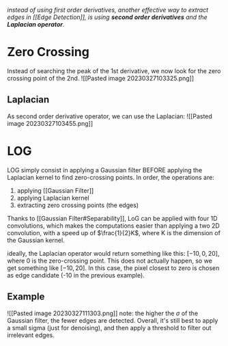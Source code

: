 _instead of using first order derivatives, another effective way to extract edges in [[Edge Detection]], is using **second order derivatives** and the **Laplacian operator**._
# Zero Crossing
Instead of searching the peak of the 1st derivative, we now look for the zero crossing point of the 2nd.
![[Pasted image 20230327103325.png]]
## Laplacian
As second order derivative operator, we can use the Laplacian:
![[Pasted image 20230327103455.png]]
# LOG
LOG simply consist in applying a Gaussian filter BEFORE applying the Laplacian kernel to find zero-crossing points. In order, the operations are:
1. applying [[Gaussian Filter]]
2. applying Laplacian kernel
3. extracting zero crossing points (the edges)

Thanks to [[Gaussian Filter#Separability]], LoG can be applied with four 1D convolutions, which makes the computations easier than applying a two 2D convolution, with a speed up of $\frac{1}{2}K$, where K is the dimension of the Gaussian kernel.

ideally, the Laplacian operator would return something like this: $[-10, 0, 20]$, where 0 is the zero-crossing point. This does not actually happen, so we get something like $[-10, 20]$. In this case, the pixel closest to zero is chosen as edge candidate (-10 in the previous example).

## Example
![[Pasted image 20230327111303.png]]
note: the higher the $\sigma$ of the Gaussian filter, the fewer edges are detected.
Overall, it's still best to apply a small sigma (just for denoising), and then apply a threshold to filter out irrelevant edges.